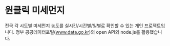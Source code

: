 # 원클릭 미세먼지

전국 각 시도별 미세먼지 농도를 실시간/시간별/일별로 확인할 수 있는 개인 프로젝트입니다. 정부 공공데이터포털(www.data.go.kr)의 open API와 node.js를 활용했습니다.


